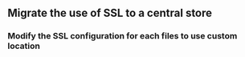 ## Migrate the use of SSL to a central store
### Modify the SSL configuration for each files to use custom location


